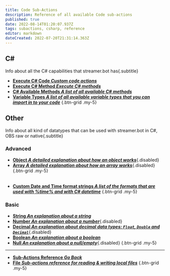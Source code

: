 ```yaml
---
title: Code Sub-Actions
description: Reference of all available Code sub-actions
published: true
date: 2022-08-14T01:20:07.937Z
tags: subactions, csharp, reference
editor: markdown
dateCreated: 2022-07-20T21:31:14.363Z
---
```


## C#
Info about all the C# capabilities that streamer.bot has{.subtitle}
- [<i class="mdi mdi-language-csharp primary--text"></i>**Execute C# Code *Custom code actions***](/en/Sub-Actions/Code/Execute-CSharp-Code)
- [<i class="mdi mdi-language-csharp primary--text"></i>**Execute C# Method *Execute C# methods***](/en/Sub-Actions/Code/Execute-CSharp-Method)
- [<i class="mdi mdi-language-csharp primary--text"></i> **C# Available Methods *A list of all available C# methods***](/en/Sub-Actions/Code/Execute-CSharp-Code/Available-Methods)
- [<i class="mdi mdi-variable-box primary--text"></i> **Variable Types *A list of all available variable types that you can import in to your code***](/en/Sub-Actions/Code/Execute-CSharp-Code/Streamerbot-Variables)
{.btn-grid .my-5}

## Other
Info about all kind of datatypes that can be used with streamer.bot in C#, OBS raw or native{.subtitle}
### Advanced
- [<i class="mdi mdi-code-braces primary--text"></i>**Object *A detailed explanation about how an object works***](/en/Sub-Actions/Code/Other/Object){.disabled}
- [<i class="mdi mdi-code-array primary--text"></i>**Array *A detailed explanation about how an array works***](/en/Sub-Actions/Code/Other/Array){.disabled}
{.btn-grid .my-5}
######
- [<i class="mdi mdi-clock primary--text"></i>**Custom Date and Time format strings *A list of the formats that are used with %time% and with C# datetime***](/en/Sub-Actions/Code/Other/DateTime)
{.btn-grid .my-5}
### Basic
- [<i class="mdi mdi-format-quote-open primary--text"></i>**String *An explanation about a string***](/en/Sub-Actions/Code/Other/String)
- [<i class="mdi mdi-numeric primary--text"></i>**Number *An explanation about a number***](/en/Sub-Actions/Code/Other/Number){.disabled}
- [<i class="mdi mdi-comma primary--text"></i>**Decimal *An explanation about decimal data types: `Float`, `Double` and `Decimal`***](/en/Sub-Actions/Code/Other/Decimal){.disabled}
- [<i class="mdi mdi-ab-testing primary--text"></i>**Boolean *An explanation about a boolean***](/en/Sub-Actions/Code/Other/Boolean)
- [<i class="mdi mdi-null primary--text"></i>**Null *An explanation about a null/empty***](/en/Sub-Actions/Code/Other/Null){.disabled}
{.btn-grid .my-5}

---

- [<i class="mdi mdi-chevron-left"></i>**Sub-Actions Reference *Go Back***](/en/Sub-Actions)
- [<i class="mdi mdi-file-code primary--text"></i> **File *Sub-actions reference for reading &amp; writing local files***](/en/Sub-Actions/File)
{.btn-grid .my-5}